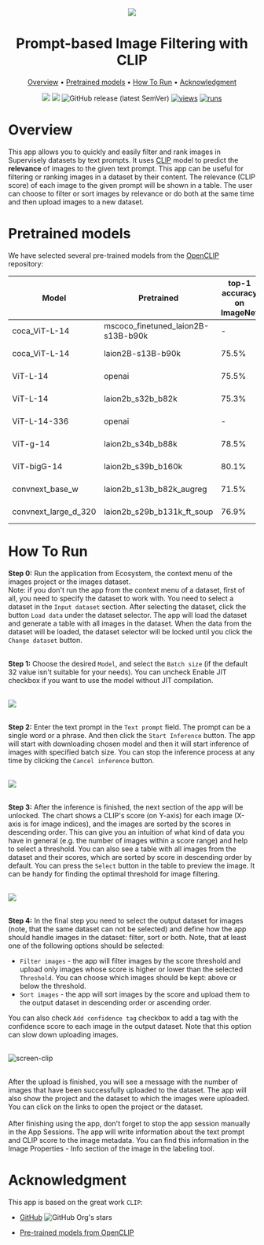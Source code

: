 <div align="center" markdown>
<img src="https://user-images.githubusercontent.com/115161827/233118282-30d61976-a80e-46cf-be93-ca3388c816fb.jpg"/>

# Prompt-based Image Filtering with CLIP

<p align="center">
  <a href="#Overview">Overview</a> •
  <a href="#Pretrained-models">Pretrained models</a> •
  <a href="#How-To-Run">How To Run</a> •
  <a href="#Acknowledgment">Acknowledgment</a>
</p>

[![](https://img.shields.io/badge/supervisely-ecosystem-brightgreen)](https://ecosystem.supervise.ly/apps/supervisely-ecosystem/prompt-based-image-filtering)
[![](https://img.shields.io/badge/slack-chat-green.svg?logo=slack)](https://supervise.ly/slack)
![GitHub release (latest SemVer)](https://img.shields.io/github/v/release/supervisely-ecosystem/prompt-based-image-filtering)
[![views](https://app.supervise.ly/img/badges/views/supervisely-ecosystem/prompt-based-image-filtering)](https://supervise.ly)
[![runs](https://app.supervise.ly/img/badges/runs/supervisely-ecosystem/prompt-based-image-filtering)](https://supervise.ly)

</div>

# Overview

This app allows you to quickly and easily filter and rank images in Supervisely datasets by text prompts. It uses [CLIP](https://openai.com/research/clip) model to predict the **relevance** of images to the given text prompt. This app can be useful for filtering or ranking images in a dataset by their content. The relevance (CLIP score) of each image to the given prompt will be shown in a table. The user can choose to filter or sort images by relevance or do both at the same time and then upload images to a new dataset.

# Pretrained models

We have selected several pre-trained models from the [OpenCLIP](https://github.com/mlfoundations/open_clip) repository:

| Model                   | Pretrained                           | top-1 accuracy on ImageNet | Size    |
| ----------------------- | ------------------------------------ | -------------------------- | ------- |
| coca\_ViT-L-14          | mscoco\_finetuned\_laion2B-s13B-b90k | -                          | 2.55 GB |
| coca\_ViT-L-14          | laion2B-s13B-b90k                    | 75.5%                      | 2.55 GB |
| ViT-L-14                | openai                               | 75.5%                      | 933 MB  |
| ViT-L-14                | laion2b\_s32b\_b82k                  | 75.3%                      | 933 MB  |
| ViT-L-14-336            | openai                               | -                          | 933 MB  |
| ViT-g-14                | laion2b\_s34b\_b88k                  | 78.5%                      | 5.47 GB |
| ViT-bigG-14             | laion2b\_s39b\_b160k                 | 80.1%                      | 10.2 GB |
| convnext\_base\_w       | laion2b\_s13b\_b82k\_augreg          | 71.5%                      | 718 MB  |
| convnext\_large\_d\_320 | laion2b\_s29b\_b131k\_ft\_soup       | 76.9%                      | 1.41 GB |

# How To Run

**Step 0:** Run the application from Ecosystem, the context menu of the images project or the images dataset.<br>
Note: if you don't run the app from the context menu of a dataset, first of all, you need to specify the dataset to work with. You need to select a dataset in the `Input dataset` section. After selecting the dataset, click the button `Load data` under the dataset selector. The app will load the dataset and generate a table with all images in the dataset. When the data from the dataset will be loaded, the dataset selector will be locked until you click the `Change dataset` button.<br><br>

**Step 1:** Choose the desired `Model`, and select the `Batch size` (if the default 32 value isn't suitable for your needs). You can uncheck Enable JIT checkbox if you want to use the model without JIT compilation.<br><br>

<img src="https://user-images.githubusercontent.com/115161827/232123410-239309d8-e65a-492e-8617-427424359660.png" />
<br><br>

**Step 2:** Enter the text prompt in the `Text prompt` field. The prompt can be a single word or a phrase. And then click the `Start Inference` button. The app will start with downloading chosen model and then it will start inference of images with specified batch size. You can stop the inference process at any time by clicking the `Cancel inference` button.<br><br>

<img src="https://user-images.githubusercontent.com/115161827/234807371-d21ce284-0796-4825-ab75-6f4d86d8bd46.png" />
<br><br>

**Step 3:** After the inference is finished, the next section of the app will be unlocked. The chart shows a CLIP's score (on Y-axis) for each image (X-axis is for image indices), and the images are sorted by the scores in descending order. This can give you an intuition of what kind of data you have in general (e.g. the number of images within a score range) and help to select a threshold. You can also see a table with all images from the dataset and their scores, which are sorted by score in descending order by default. You can press the `Select` button in the table to preview the image. It can be handy for finding the optimal threshold for image filtering.<br><br>

<img src="https://user-images.githubusercontent.com/115161827/232123378-49a885c7-7656-4ec1-85f2-f8d3be5d3597.png" /> <br><br>

**Step 4:** In the final step you need to select the output dataset for images (note, that the same dataset can not be selected) and define how the app should handle images in the dataset: filter, sort or both. Note, that at least one of the following options should be selected:<br>

- `Filter images` - the app will filter images by the score threshold and upload only images whose score is higher or lower than the selected `Threshold`. You can choose which images should be kept: above or below the threshold.<br>
- `Sort images` - the app will sort images by the score and upload them to the output dataset in descending order or ascending order.<br>

You can also check `Add confidence tag` checkbox to add a tag with the confidence score to each image in the output dataset. Note that this option can slow down uploading images.<br><br>

![screen-clip](https://user-images.githubusercontent.com/115161827/233337650-e19f35b9-b537-4ee3-926e-57b0bd074f36.png) <br><br>

After the upload is finished, you will see a message with the number of images that have been successfully uploaded to the dataset. The app will also show the project and the dataset to which the images were uploaded. You can click on the links to open the project or the dataset.<br><br>
After finishing using the app, don't forget to stop the app session manually in the App Sessions. The app will write information about the text prompt and CLIP score to the image metadata. You can find this information in the Image Properties - Info section of the image in the labeling tool.

# Acknowledgment

This app is based on the great work `CLIP`: 

- [GitHub](https://github.com/openai/CLIP) ![GitHub Org's stars](https://img.shields.io/github/stars/openai/CLIP?style=social)

- [Pre-trained models from OpenCLIP](https://github.com/mlfoundations/open_clip)
